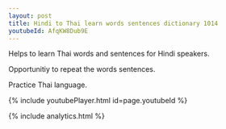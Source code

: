 ```yaml
---
layout: post
title: Hindi to Thai learn words sentences dictionary 1014 
youtubeId: AfqKW8Dub9E
---
```

 
 
Helps to learn Thai words and sentences for Hindi speakers.

Opportunitiy to repeat the words sentences. 

Practice Thai language. 
 
{% include youtubePlayer.html id=page.youtubeId %}
 
 
{% include analytics.html %}